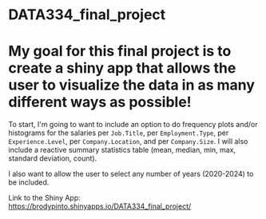 # DATA334_final_project

# My goal for this final project is to create a shiny app that allows the user to visualize the data in as many different ways as possible!

To start, I'm going to want to include an option to do frequency plots and/or histograms for the salaries per `Job.Title`, per `Employment.Type`, per `Experience.Level`, per `Company.Location`, and per `Company.Size`. I will also include a reactive summary statistics table (mean, median, min, max, standard deviation, count).

I also want to allow the user to select any number of years (2020-2024) to be included.


Link to the Shiny App: https://brodypinto.shinyapps.io/DATA334_final_project/